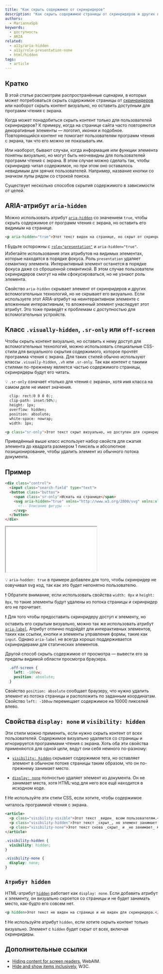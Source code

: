 ```yaml
---
title: "Как скрыть содержимое от скринридеров"
description: "Как скрыть содержимое страницы от скринридеров и других вспомогательных технологий."
authors:
  - MariannaSpb
keywords:
  - доступность
  - ARIA
related:
  - a11y/aria-hidden
  - a11y/role-presentation-none
  - html/hidden
tags:
  - article
---
```


## Кратко

В этой статье рассмотрим распространённые сценарии, в которых может потребоваться скрыть содержимое страницы от [скринридеров](/html/screenreaders/) или наоборот скрыть контент визуально, но оставить доступным для программ чтения с экрана.

Когда может понадобиться скрыть контент только для пользователей скринридеров? К примеру, когда на странице сайта часто повторяются декоративные элементы — логотип, иконки и подобное. Повторяющийся контент не помогает пользователям программ чтения с экрана, так что его можно не показывать им.

Или наоборот, бывают случаи, когда информация или функции элемента понятны визуально, но могут быть неочевидны для пользователей программ чтения с экрана. В этом случае можно сделать так, чтобы скринридер читал содержимое, но при этом оно оставалось невидимым для зрячих пользователей. Например, название кнопки со значком лупы рядом со строкой поиска.

Существует несколько способов скрытия содержимого в зависимости от целей.

## ARIA-атрибут `aria-hidden`

Можно использовать атрибут [`aria-hidden`](/a11y/aria-hidden/) со значением `true`, чтобы скрыть содержимое от программ чтения с экрана, но оставить его видимым на странице.

```html
<p aria-hidden="true">Этот текст виден на странице, но скрыт от скринридера</p>
```

<aside>

❗️ Будьте осторожны с [`role="presentation"`](/a11y/role-presentation-none/) и `aria-hidden="true"`. Избегайте использования этих атрибутов на видимых элементах, которые находятся в порядке фокуса. Роль `presentation` удаляет семантику элемента. Интерактивный элемент останется в порядке фокуса даже со сброшенной семантикой. В этом случае пользователи скринридеров смогут на нём сфокусироваться, но не узнают роль элемента.

</aside>

Свойство `aria-hidden` скрывает элемент от скринридеров и других вспомогательных технологий, но не скрывает его визуально. Если используете этот ARIA-атрибут на неинтерактивном элементе с вложенным интерактивным, то вложенный элемент унаследует этот атрибут. Это тоже приведёт к проблемам с доступностью для вспомогательных устройств.

## Класс `.visually-hidden`, `.sr-only` или `off-screen`

Чтобы скрыть контент визуально, но оставить к нему доступ для вспомогательных технологий, можно использовать специальные CSS-стили для визуального скрытия содержимого, которое прочтёт программа чтения с экрана. Для таких стилей обычно используют классы  `.visually-hidden`, `.vh` или `.sr-only`. Так как контент с такими стилями по-прежнему является частью содержимого страницы, скринридеры будут его читать.

<aside>

💡 `.sr-only` означает «только для чтения с экрана», хотя имя класса на самом деле не имеет значения.

</aside>

```css
  clip: rect(0 0 0 0);
  clip-path: inset(50%);
  height: 1px;
  overflow: hidden;
  position: absolute;
  white-space: nowrap;
  width: 1px;
```

```html
<p class="sr-only">Этот текст скрыт визуально, но доступен для скринридеров.</p>
```

Приведённый выше класс использует набор свойств для сжатия элемента до квадрата размером 1 пиксель и абсолютное позиционирование, чтобы удалить элемент из обычного потока документа.

## Пример

```html
<div class="control">
  <input class="search-field" type="text">
  <button class="button">
    <span class='sr-only'>Искать на странице</span>
    <svg aria-hidden="true" xmlns="http://www.w3.org/2000/svg" xmlns:xlink="http://www.w3.org/1999/xlink" width="30" height="30" viewBox="0 0 17 17">
      <!-- Описание фигуры -->
    </svg>
  </button>
</div>
```

<iframe title="Кнопка поиска с иконкой и классом .sr-only" src="demos/hide-text/" height="150"></iframe>

💡 `aria-hodden: true` в примере добавлен для того, чтобы скринридер не озвучивал svg код, так как это будет непонятно пользователю.

<aside>

❗️ Обратите внимание, если использовать свойства `width: 0px` и  `height: 0px`,  то такие элементы будут удалены из потока страницы и скринридер его не прочитает.

❗️ Для того чтобы предоставить скринридеру доступ к элементу, но оставить его скрытым визуально, можно так же использовать атрибут [`aria-label`](/a11y/aria-label/). Атрибут отлично подойдёт для интерактивных элементов, таких как ссылки, кнопки и элементы управления формы, такие как `input`. Однако `aria-label` не всегда хорошо  поддерживается скринридерами для статических элементов.

</aside>

Другой способ скрыть содержимое от просмотра — вывести его за пределы видимой области просмотра браузера.

```css
  .off-screen {
    left: -100vw;
    position: absolute;
  }
```

Свойство `position: absolute` сообщает браузеру, что нужно удалить элемент из потока страницы и расположить по заданным координатам. Свойство `left: -100vw` перемещает содержимое на 10000 пикселей влево.


## Свойства `display: none` и `visibility: hidden`

Эти стили можно применить, если нужно скрыть контент от всех пользователей. Содержимое визуально удаляется со страницы и игнорируется программами чтения с экрана. Хоть оба эти свойства применяются для одной цели, ведут они себя немного по-разному:

- [`visibility: hidden`](/css/visibility/) скрывает содержимое тега, но оставляет элемент в обычном потоке страницы таким образом, что он по-прежнему занимает место.

- [`display: none`](/css/display/) полностью удаляет элемент из документа. Он не занимает места, хотя HTML-код для него все ещё находится в исходном коде.

</aside>

❗️ Не используйте эти стили CSS, если хотите, чтобы содержимое читалось программой чтения с экрана.

<aside>

```html
<article>
  <p class="visibility-visible">Этот текст _виден_ всем пользователям.</p>
  <p class="visibility-hidden">Этот текст _скрыт_, но элемент занимает место в потоке.</p>
  <p class="visibility-none">Этот текст снова _скрыт_ и _не занимает_ место на странице.</p>
</article>
```

```css
.visibility-hidden {
  visibility: hidden;
}

.visibility-none {
  display: none;
}
```

## `Атрибут hidden`

HTML-атрибут [`hidden`](/html/hidden/) работает как `display: none`. Если добавить атрибут к элементу, он визуально скроется со страницы и не будет занимать место, как-будто его совсем нет.

```html
<p hidden>Этот текст не виден на странице и не виден для скринридера.</p>
```
<aside>

❗️ Не используйте атрибут `hidden`, если хотите скрыть контент только визуально. Элемент с `hidden` будет скрыт от всех, включая скринридеры.

</aside>

## Дополнительные ссылки

- [Hiding content for screen readers](https://webaim.org/blog/hiding-content-for-screen-readers/), WebAIM.
- [Hide and show items inclusively](https://design-system.w3.org/styles/how-to-hide-and-show-things.html), W3C.
